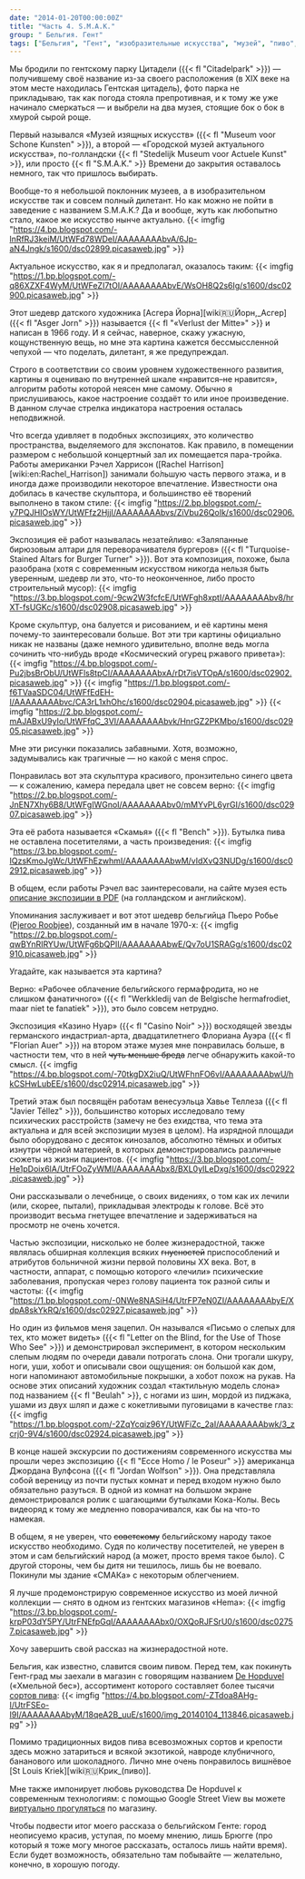 ```yaml
---
date: "2014-01-20T00:00:00Z"
title: "Часть 4. S.M.A.K."
group: " Бельгия. Гент"
tags: ["Бельгия", "Гент", "изобразительные искусства", "музей", "пиво", "путешествия"]
---
```


Мы бродили по гентскому парку Цитадели ({{< fl "Citadelpark" >}}) — получившему своё название из-за своего расположения (в XIX веке на этом месте находилась Гентская цитадель), фото парка не прикладываю, так как погода стояла препротивная, и к тому же уже начинало смеркаться — и выбрели на два музея, стоящие бок о бок в хмурой сырой роще.

<!--more-->

Первый назывался «Музей изящных искусств» ({{< fl "Museum voor Schone Kunsten" >}}), а второй — «Городской музей актуального искусства», по-голландски {{< fl "Stedelijk Museum voor Actuele Kunst" >}}, или просто {{< fl "S.M.A.K." >}} Времени до закрытия оставалось немного, так что пришлось выбирать.

Вообще-то я небольшой поклонник музеев, а в изобразительном искусстве так и совсем полный дилетант. Но как можно не пойти в заведение с названием S.M.A.K.? Да и вообще, жуть как любопытно стало, какое же искусство нынче актуально.
{{< imgfig "https://4.bp.blogspot.com/-lnRfRJ3keiM/UtWFd78WDeI/AAAAAAAAbvA/6Jp-aN4Jngk/s1600/dsc02899.picasaweb.jpg" >}}

Актуальное искусство, как я и предполагал, оказалось таким:
{{< imgfig "https://1.bp.blogspot.com/-q86XZXF4WyM/UtWFeZI7tOI/AAAAAAAAbvE/WsOH8Q2s6Ig/s1600/dsc02900.picasaweb.jpg" >}}

Этот шедевр датского художника [Асгера Йорна][wiki:ru:Йорн,_Асгер] ({{< fl "Asger Jorn" >}}) называется {{< fl "«Verlust der Mitte»" >}} и написан в 1966 году. И я сейчас, наверное, скажу ужасную, кощунственную вещь, но мне эта картина кажется бессмыссленной чепухой — что поделать, дилетант, я же предупреждал.

Строго в соответствии со своим уровнем художественного развития, картины я оцениваю по внутренней шкале «нравится–не нравится», алгоритм работы которой неясен мне самому. Обычно я прислушиваюсь, какое настроение создаёт то или иное произведение. В данном случае стрелка индикатора настроения осталась неподвижной.

Что всегда удивляет в подобных экспозициях, это количество пространства, выделяемого для экспонатов. Как правило, в помещении размером с небольшой концертный зал их помещается пара-тройка. Работы американки Рэчел Харрисон ([Rachel Harrison][wiki:en:Rachel_Harrison]) занимали бо́льшую часть первого этажа, и в иногда даже производили некоторое впечатление. Известности она добилась в качестве скульптора, и большинство её творений выполнено в таком стиле:
{{< imgfig "https://2.bp.blogspot.com/-y7PQJHIOsWY/UtWFfz2HjjI/AAAAAAAAbvs/ZiVbu26QoIk/s1600/dsc02906.picasaweb.jpg" >}}

Экспозиция её работ называлась незатейливо: «Заляпанные бирюзовым алтари для переворачивателя бургеров» ({{< fl "Turquoise-Stained Altars for Burger Turner" >}}). Вот эта композиция, похоже, была разобрана (хотя с современным искусством никогда нельзя быть уверенным, шедевр ли это, что-то неоконченное, либо просто строительный мусор):
{{< imgfig "https://3.bp.blogspot.com/-9cw2W3fcfcE/UtWFgh8xptI/AAAAAAAAbv8/hrXT-fsUGKc/s1600/dsc02908.picasaweb.jpg" >}}

Кроме скульптур, она балуется и рисованием, и её картины меня почему-то заинтересовали больше. Вот эти три картины официально никак не названы (даже немного удивительно, вполне ведь могла сочинить что-нибудь вроде «Космический огурец ржавого привета»):
{{< imgfig "https://4.bp.blogspot.com/-Pu2jbsBrObU/UtWFls8tpCI/AAAAAAAAbxA/rDt7isVTOpA/s1600/dsc02902.picasaweb.jpg" >}}
{{< imgfig "https://1.bp.blogspot.com/-f6TVaaSDC04/UtWFfEdEH-I/AAAAAAAAbvc/CA3rL1xhOhc/s1600/dsc02904.picasaweb.jpg" >}}
{{< imgfig "https://2.bp.blogspot.com/-mAJABxU9yIo/UtWFfqC_3VI/AAAAAAAAbvk/HnrGZ2PKMbo/s1600/dsc02905.picasaweb.jpg" >}}

Мне эти рисунки показались забавными. Хотя, возможно, задумывались как трагичные — но какой с меня спрос.

Понравилась вот эта скульптура красивого, пронзительно синего цвета — к сожалению, камера передала цвет не совсем верно:
{{< imgfig "https://2.bp.blogspot.com/-JnEN7Xhy6B8/UtWFgIWGnoI/AAAAAAAAbv0/mMYvPL6yrGI/s1600/dsc02907.picasaweb.jpg" >}}

Эта её работа называется «Скамья» ({{< fl "Bench" >}}). Бутылка пива не оставлена посетителями, а часть произведения:
{{< imgfig "https://3.bp.blogspot.com/-IQzsKmoJgWc/UtWFhEzwhmI/AAAAAAAAbwM/vIdXvQ3NUDg/s1600/dsc02912.picasaweb.jpg" >}}

В общем, если работы Рэчел вас заинтересовали, на сайте музея есть [описание экспозиции в PDF](http://www.smak.be/files/Expoboekje_Rachel_Harrison.pdf) (на голландском и английском).

Упоминания заслуживает и вот этот шедевр бельгийца Пьеро Робье ([Pjeroo Roobjee](http://www.roobjee.be/)), созданный им в начале 1970-х:
{{< imgfig "https://2.bp.blogspot.com/-qwBYnRIRYUw/UtWFg6bQPII/AAAAAAAAbwE/Qv7oU1SRAGg/s1600/dsc02910.picasaweb.jpg" >}}

Угадайте, как называется эта картина?

Верно: «Рабочее облачение бельгийского гермафродита, но не слишком фанатичного» ({{< fl "Werkkledij van de Belgische hermafrodiet, maar niet te fanatiek" >}}), это было совсем нетрудно.

Экспозиция «Казино Нуар» ({{< fl "Casino Noir" >}}) восходящей звезды германского индастриал-арта, двадцатилетнего Флориана Ауэра ({{< fl "Florian Auer" >}}) на втором этаже музея мне понравилась больше, в частности тем, что в ней ~~чуть меньше бреда~~ легче обнаружить какой-то смысл.
{{< imgfig "https://4.bp.blogspot.com/-70tkgDX2iuQ/UtWFhnFO6vI/AAAAAAAAbwU/hkCSHwLubEE/s1600/dsc02914.picasaweb.jpg" >}}

Третий этаж был посвящён работам венесуэльца Хавье Теллеза ({{< fl "Javier Téllez" >}}), большинство которых исследовало тему психических расстройств (замечу не без ехидства, что тема эта актуальна и для всей экспозиции музея в целом). На изрядной площади было оборудовано с десяток кинозалов, абсолютно тёмных и обитых изнутри чёрной материей, в которых демонстрировались различные сюжеты из жизни пациентов.
{{< imgfig "https://3.bp.blogspot.com/-He1pDoix6lA/UtrFOoZyWMI/AAAAAAAAbx8/BXL0yILeDxg/s1600/dsc02922.picasaweb.jpg" >}}

Они рассказывали о лечебнице, о своих видениях, о том как их лечили (или, скорее, пытали), прикладывая электроды к голове. Всё это производит весьма гнетущее впечатление и задерживаться на просмотр не очень хочется.

Частью экспозиции, нисколько не более жизнерадостной, также являлась обширная коллекция всяких ~~гнусностей~~ приспособлений и атрибутов больничной жизни первой половины XX века. Вот, в частности, аппарат, с помощью которого «лечили» психические заболевания, пропуская через голову пациента ток разной силы и частоты:
{{< imgfig "https://1.bp.blogspot.com/-0NWe8NASiH4/UtrFP7eN0ZI/AAAAAAAAbyE/XdpA8skYkRQ/s1600/dsc02927.picasaweb.jpg" >}}

Но один из фильмов меня зацепил. Он назывался «Письмо о слепых для тех, кто может видеть» ({{< fl "Letter on the Blind, for the Use of Those Who See" >}}) и демонстрировал эксперимент, в котором нескольким слепым людям по очереди давали потрогать слона. Они трогали шкуру, ноги, уши, хобот и описывали свои ощущения: он большой как дом, ноги напоминают автомобильные покрышки, а хобот похож на рукав. На основе этих описаний художник создал «тактильную модель слона» под названием {{< fl "Beulah" >}}, с ногами из шин, мордой из пиджака, ушами из двух шляп и даже с кокетливыми пуговицами в качестве глаз:
{{< imgfig "https://1.bp.blogspot.com/-2ZqYcqiz96Y/UtWFiZc_2aI/AAAAAAAAbwk/3_zcrj0-9V4/s1600/dsc02924.picasaweb.jpg" >}}

В конце нашей экскурсии по достижениям современного искусства мы прошли через экспозицию {{< fl "Ecce Homo / le Poseur" >}} американца Джордана Вулфсона ({{< fl "Jordan Wolfson" >}}). Она представляла собой вереницу из почти пустых комнат и перед входом нужно было обязательно разуться. В одной из комнат на большом экране демонстрировался ролик с шагающими бутылками Кока-Колы. Весь видеоряд к тому же медленно поворачивался, как бы на что-то намекая.

В общем, я не уверен, что ~~советскому~~ бельгийскому народу такое искусство необходимо. Судя по количеству посетителей, не уверен в этом и сам бельгийский народ (а может, просто время такое было). С другой стороны, чем бы дитя ни тешилось, лишь бы не воевало. Покинули мы здание «СМАКа» с некоторым облегчением.

Я лучше продемонстрирую современное искусство из моей личной коллекции — снято в одном из гентских магазинов «Hema»:
{{< imgfig "https://3.bp.blogspot.com/-krpP03dY5PY/UtrFNEfpGqI/AAAAAAAAbx0/OXQoRJFSrU0/s1600/dsc02757.picasaweb.jpg" >}}

Хочу завершить свой рассказ на жизнерадостной ноте.

Бельгия, как известно, славится своим пивом. Перед тем, как покинуть Гент-град мы заехали в магазин с говорящим названием [De Hopduvel](http://www.dehopduvel.be/) («Хмельной бес»), ассортимент которого составляет более тысячи [сортов пива](http://www.dehopduvel.be/bieren.html):
{{< imgfig "https://4.bp.blogspot.com/-ZTdoa8AHg-I/UtrFSEo-I9I/AAAAAAAAbyM/18qeA2B_uuE/s1600/img_20140104_113846.picasaweb.jpg" >}}

Помимо традиционных видов пива всевозможных сортов и крепости здесь можно затариться и всякой экзотикой, навроде клубничного, бананового или шоколадного. Лично мне очень понравилось вишнёвое [St Louis Kriek][wiki:ru:Крик_(пиво)].

Мне также импонирует любовь руководства De Hopduvel к современным технологиям: с помощью Google Street View вы можете [виртуально прогуляться](https://www.google.nl/maps?q=De+Hopduvel,+Coupure+Rechts,+Gent,+Belgium&amp;hl=en&amp;ll=51.051384,3.708992&amp;spn=0.00837,0.00927&amp;sll=51.051736,3.709629&amp;layer=c&amp;cid=12496071063255758153&amp;panoid=Xuabm4eAIQQAAAQINk3dcw&amp;cbp=13,199.22,,0,0&amp;hq=De+Hopduvel,+Coupure+Rechts,+Gent,+Belgium&amp;t=m&amp;z=17&amp;cbll=51.051384,3.708992) по магазину.

Чтобы подвести итог моего рассказа о бельгийском Генте: город неописуемо красив, уступая, по моему мнению, лишь Брюгге (про который я тоже могу многое рассказать, осталось лишь найти время). Если будет возможность, обязательно там побывайте — желательно, конечно, в хорошую погоду.
